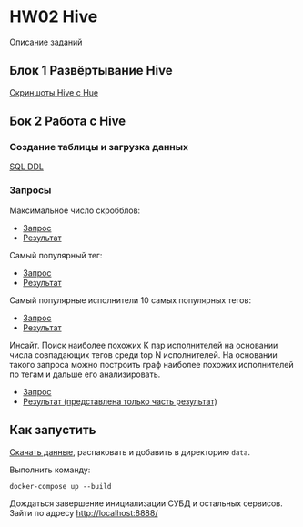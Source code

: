 # HW02 Hive

[Описание заданий](https://github.com/netcitizenrus/MADE_BigData_2021/blob/fe2e1a0143a8a175e2b42a756fd433aea7db4dc1/HW2%20-%20Hive.pdf)

## Блок 1 Развёртывание Hive

[Скриншоты Hive с Hue](images/README.md)

## Бок 2 Работа с Hive

### Создание таблицы и загрузка данных

[SQL DDL](queries/create_and_load.sql)

### Запросы

Максимальное число скробблов:
* [Запрос](queries/max_scrobbles.sql)
* [Результат](output/query1.txt)

Самый популярный тег:
* [Запрос](queries/most_pop_tag.sql)
* [Результат](output/query2.txt)

Самый популярные исполнители 10 самых популярных тегов:
* [Запрос](queries/most_pop_art_by_tags.sql)
* [Результат](output/query3.txt)

Инсайт. Поиск наиболее похожих K пар исполнителей на основании числа совпадающих тегов среди top N исполнителей. На основании такого запроса можно построить граф наиболее похожих исполнителей по тегам и дальше его анализировать.
* [Запрос](queries/most_sim_artists_by_tag.sql)
* [Результат (представлена только часть результат)](output/query4.txt)


## Как запустить

[Скачать данные](https://www.kaggle.com/pieca111/music-artists-popularity), распаковать и добавить в директорию `data`.

Выполнить команду:
```
docker-compose up --build
```

Дождаться завершение инициализации СУБД и остальных сервисов. Зайти по адресу [http://localhost:8888/](http://localhost:8888/)
